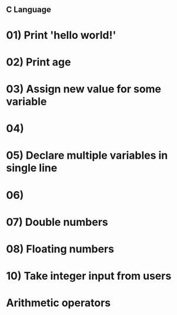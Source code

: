 ## C Language

# 01) Print 'hello world!'


# 02) Print age

# 03) Assign new value for some variable


# 04)

# 05) Declare multiple variables in single line

# 06)

# 07) Double numbers

# 08) Floating numbers

# 10) Take integer input from users


# Arithmetic operators

